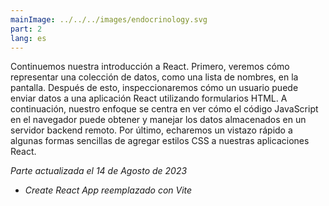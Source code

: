 ```yaml
--- 
mainImage: ../../../images/endocrinology.svg
part: 2
lang: es
---
```


<div class="intro">

Continuemos nuestra introducción a React. Primero, veremos cómo representar una colección de datos, como una lista de nombres, en la pantalla. Después de esto, inspeccionaremos cómo un usuario puede enviar datos a una aplicación React utilizando formularios HTML. A continuación, nuestro enfoque se centra en ver cómo el código JavaScript en el navegador puede obtener y manejar los datos almacenados en un servidor backend remoto. Por último, echaremos un vistazo rápido a algunas formas sencillas de agregar estilos CSS a nuestras aplicaciones React.

<i>Parte actualizada el 14 de Agosto de 2023</i>
- <i>Create React App reemplazado con Vite</i>
</div>